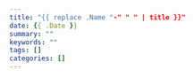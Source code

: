 ```yaml
---
title: "{{ replace .Name "-" " " | title }}"
date: {{ .Date }}
summary: ""
keywords: ""
tags: []
categories: []
---
```

<!--more-->
